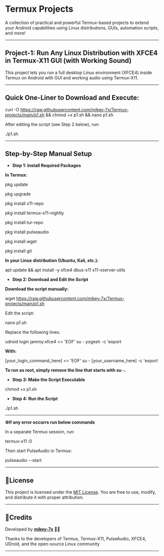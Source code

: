 # Termux Projects

A collection of practical and powerful Termux-based projects to extend your Android capabilities using Linux distributions, GUIs, automation scripts, and more!


---

## **Project-1: Run Any Linux Distribution with XFCE4 in Termux-X11 GUI (with Working Sound)**

This project lets you run a full desktop Linux environment (XFCE4) inside Termux on Android with GUI and working audio using Termux-X11.


---

## **Quick One-Liner to Download and Execute:**

curl -O https://raw.githubusercontent.com/mikey-7x/Termux-projects/main/p1.sh && chmod +x p1.sh && nano p1.sh

After editing the script (see Step 2 below), run:

./p1.sh


---

## **Step-by-Step Manual Setup**

- **Step 1: Install Required Packages**

**In Termux:**

pkg update

pkg upgrade

pkg install x11-repo

pkg install termux-x11-nightly

pkg install tur-repo

pkg install pulseaudio

pkg install wget

pkg install git

**In your Linux distribution (Ubuntu, Kali, etc.):**

apt update && apt install -y xfce4 dbus-x11 x11-xserver-utils


- **Step 2: Download and Edit the Script**

**Download the script manually:**

wget https://raw.githubusercontent.com/mikey-7x/Termux-projects/main/p1.sh

Edit the script:

nano p1.sh

Replace the following lines:

udroid login jammy:xfce4 << 'EOF'
su - yogesh -c 'export

**With:**

[your_login_command_here] << 'EOF'
su - [your_username_here] -c 'export

**To run as root, simply remove the line that starts with su -.**


- **Step 3: Make the Script Executable**

chmod +x p1.sh


- **Step 4: Run the Script**

./p1.sh


---

**⚙️If any error occurrs run below commands**

In a separate Termux session, run:

termux-x11 :0

Then start PulseAudio in Termux:

pulseaudio --start


---

## **📜License**

This project is licensed under the 
[MIT License](LICENSE).
You are free to use, modify, and distribute it with proper attribution.


---

## **📜Credits**

Developed by **[mikey-7x](https://github.com/mikey-7x)** 🚀🔥  

Thanks to the developers of Termux, Termux-X11, PulseAudio, XFCE4, UDroid, and the open-source Linux community

---
